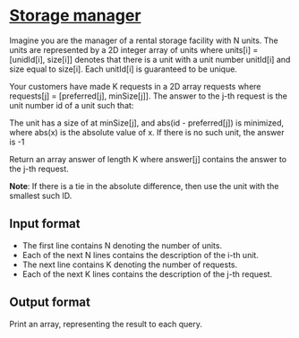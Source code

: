 # [Storage manager][link]

Imagine you are the manager of a rental storage facility with N units. The units are represented by a 2D integer array of units where units[i] = [unidId[i], size[i]] denotes that there is a unit with a unit number unitId[i] and size equal to size[i]. Each unitId[i] is guaranteed to be unique.

Your customers have made K requests in a 2D array requests where requests[j] = [preferred[j], minSize[j]]. The answer to the j-th request is the unit number id of a unit such that:

The unit has a size of at minSize[j], and abs(id - preferred[j]) is minimized, where abs(x) is the absolute value of x. If there is no such unit, the answer is -1

Return an array answer of length K where answer[j] contains the answer to the j-th request.

**Note**: If there is a tie in the absolute difference, then use the unit with the smallest such ID.

## Input format

- The first line contains N denoting the number of units.
- Each of the next N lines contains the description of the i-th unit.
- The next line contains K denoting the number of requests.
- Each of the next K lines contains the description of the j-th request.

## Output format

Print an array, representing the result to each query.

[link]: https://www.hackerearth.com/practice/data-structures/advanced-data-structures/fenwick-binary-indexed-trees/practice-problems/algorithm/storage-manager-dd942c38/
